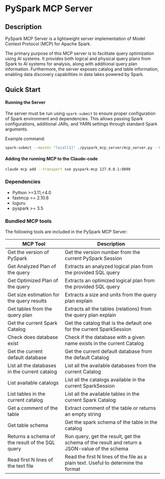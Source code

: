 # PySpark MCP Server

## Description

PySpark MCP Server is a lightweight server implementation of Model Context Protocol (MCP) for Apache Spark.

The primary purpose of this MCP server is to facilitate query optimization using AI systems. It provides both logical
and physical query plans from Spark to AI systems for analysis, along with additional query plan information.
Furthermore, the server exposes catalog and table information, enabling data discovery capabilities in data lakes
powered by Spark.

## Quick Start

#### Running the Server

The server must be run using `spark-submit` to ensure proper configuration of Spark environment and dependencies. This
allows passing Spark configurations, additional JARs, and YARN settings through standard Spark arguments.

Example command:

```sh
spark-submit --master "local[1]" ./pyspark_mcp_server/mcp_server.py --host "127.0.0.1" --port 8090
```

#### Adding the running MCP to the Claude-code

```sh
claude mcp add --transport sse pyspark-mcp 127.0.0.1:8090
```

### Dependencies

- Python >=3.11,<4.0
- fastmcp >= 2.10.6
- loguru
- pyspark >= 3.5

### Bundled MCP tools

The following tools are included in the PySpark MCP Server:

| MCP Tool                                        | Description                                                                                   |
|-------------------------------------------------|-----------------------------------------------------------------------------------------------|
| Get the version of PySpark                      | Get the version number from the current PySpark Session                                       |
| Get Analyzed Plan of the query                  | Extracts an analyzed logical plan from the provided SQL query                                 |
| Get Optimized Plan of the query                 | Extracts an optimized logical plan from the provided SQL query                                |
| Get size estimation for the query results       | Extracts a size and units from the query plan explain                                         |
| Get tables from the query plan                  | Extracts all the tables (relations) from the query plan explain                               |
| Get the current Spark Catalog                   | Get the catalog that is the default one for the current SparkSession                          |
| Check does database exist                       | Check if the database with a given name exists in the current Catalog                         |
| Get the current default database                | Get the current default database from the default Catalog                                     |
| List all the databases in the current catalog   | List all the available databases from the current Catalog                                     |
| List available catalogs                         | List all the catalogs available in the current SparkSession                                   |
| List tables in the current catalog              | List all the available tables in the current Spark Catalog                                    |
| Get a comment of the table                      | Extract comment of the table or returns an empty string                                       |
| Get table schema                                | Get the spark schema of the table in the catalog                                              |
| Returns a schema of the result of the SQL query | Run query, get the result, get the schema of the result and return a JSON-value of the schema |
| Read first N lines of the text file             | Read the first N lines of the file as a plain text. Useful to determine the format            |

